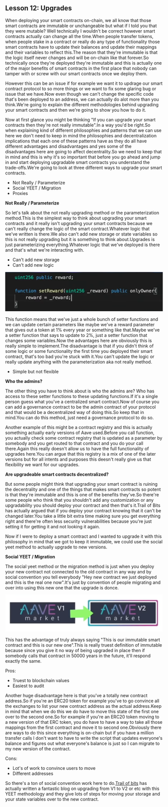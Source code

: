 ## Lesson 12: Upgrades

When deploying your smart contracts on-chain, we all know that those smart contracts are immutable or unchangeable but what if I told you that they were mutable? Well technically I wouldn't be correct however smart contracts actually can change all the time.When people transfer tokens, when people stake in a contract or really do any type of functionality those smart contracts have to update their balances and update their mappings and their variables to reflect this.The reason that they're immutable is that the logic itself never changes and will be on-chain like that forever.So technically once they're deployed they're immutable and this is actually one of the major benefits of smart contracts in the first place that nobody can tamper with or screw with our smart contracts once we deploy them.

However this can be an issue if for example we want it to updrage our smart contract protocol to so more things or we want to fix some glaring bug or issue that we have.Now even though we can't change the specific code that's been deployed to an address, we can actually do alot more than you think.We're going to explain the different methodologies behind upgrading your smart contracts and then we're going to show you how to do it.

Now at first glance you might be thinking "If you can upgrade your smart contracts then they're not really immutable".In a way you'd be right.So when explaining kind of different philosophies and patterns that we can use here we don't need to keep in mind the philosophies and decentralization implications that each one of these patterns have as they do all have different advantages and disadvantages and yes some of the disadvantages here are going to affect decentrality.So we need to keep that in mind and this is why it's so important that before you go ahead and jump in and start deploying upgradable smart contracts you understand the trade-offs.We're going to look at three different ways to upgrade your smart contracts.
- Not Really / Parameterize
- Social YEET / Migration
- Proxies

**Not Really / Parameterize**

So let's talk about the not really upgrading method or the parameterization method.This is the simplest way to think about upgrading your smart contracts and it really isn't upgrading your smart contracts because we can't really change the logic of the smart contract.Whatever logic that we've written is there.We also can't add new storage or state variables so this is not really upgrading but it is something to think about.Upgrades is just parameterizing everything.Whatever logic that we've deployed is there and that's what we're interacting with.
- Can't add new storage
- Can't add new logic

![setReward](Images/m1.png)

This function means that we've just a whole bunch of setter functions and we can update certain parameters like maybe we've a reward parameter that gives out a token at 1% every year or something like that.Maybe we've a setter function that says to update to 2%, just a setter function that changes some variables.Now the advantages here are obviously this is really simple to implement.The disadvantage is that if you didn't think of some logic or some functionality the first time you deployed their smart contract, that's too bad you're stuck with it.You can't update the logic or really update anything with the parameterization aka not really method.
- Simple but not flexible

**Who the admins?**

The other thing you have to think about is who the admins are? Who has access to these setter functions to these updating functions.If it's a single person  guess what you've a centralized smart contract.Now of course you can add a governance contract to be the admin contract of your protocol and that would be a decentralized way of doing this.So keep that in mind.You can do this method, just need a governance protocol to do so.

Another example of this might be a contract registry and this is actually something actually early versions of Aave used.Before you call function, you actually check some contract registry that is updated as a parameter by somebody and you get routed to that contract and you do your call there.Again this really doesn't allow us to have the full functionality of upgrades here.You can argue that this registry is a mix of one of the later versions but for all intents and purposes this deesn't really give us that flexibility we want for our upgrades.

**Are upgradeable smart contracts decentralized?**

But some people might think that upgrading your smart contract is ruining the decentrality and one of the things that makes smart contracts so potent is that they're immutable and this is one of the benefits they've.So there're some people who think that you shouldn't add any customization or any upgradability you should deploy your contract and then that's it.Trail of Bits has actually argued that if you deploy your contract knowing that it can't be changed later.You take a little bit extra time making sure you get everything right and there're often less security vulnerabilities because you're just setting it for getting it and not looking it again.

Now if I were to deploy a smart contract and I wanted to upgrade it with this philosophy in mind that we got to keep it immutable, we could use the social yeet method to actually upgrade to new versions.

**Social YEET / Migration**

The social yeet method or the migration method is just when you deploy your new contract not connected to the old contract in any way and by social convention you tell everybody "Hey new contract we just deployed and this is the real one now".It's just by convention of people migrating and over into using this new one that the upgrade is donce.

![aave](Images/m2.png)

This has the advantage of truly always saying "This is our immutable smart contract and this is our new one".This is really truest definition of immutable because since you give it no way of being upgraded in place then if somebody calls that contract in 50000 years in the future, it'll respond exactly the same.

Pros:
- Truest to blockchain values
- Easiest to audit

Another huge disadvantage here is that you've a totally new contract address.So if you're an ERC20 token for example you've to go convince all the exchanges to list your new contract address as the actual address.Keep in mind that when we do this we do have to move this state of the first one over to the second one.So for example if you're an ERC20 token moving to a new version of that ERC token, you do have to have a way to take all those mappings from the first contract and move it to second one.Obviously there are ways to do this since everything is on-chain but if you have a million transfer calls I don't want to have to write the script that updates everyone's balance and figures out what everyone's balance is just so I can migrate to my new version of the contract.

Cons:
- Lot's of work to convince users to move
- Different addresses

So there's a ton of social convention work here to do.[Trail of bits](https://blog.trailofbits.com/2018/10/29/how-contract-migration-works/) has actually written a fantastic blog on upgrading from V1 to V2 or etc with this YEET methodology and they give lots of steps for moving your storage and your state variables over to the new contract.

